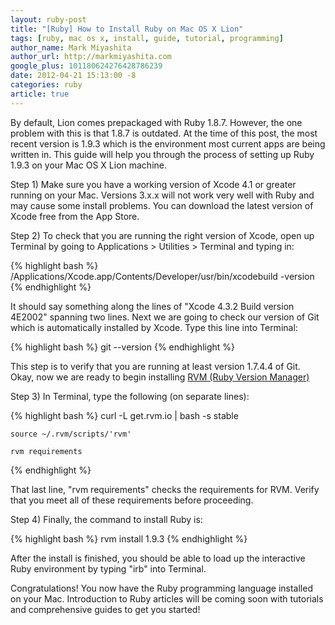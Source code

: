 ```yaml
---
layout: ruby-post
title: "[Ruby] How to Install Ruby on Mac OS X Lion"
tags: [ruby, mac os x, install, guide, tutorial, programming]
author_name: Mark Miyashita
author_url: http://markmiyashita.com
google_plus: 101180624276428786239
date: 2012-04-21 15:13:00 -8
categories: ruby
article: true
---
```


By default, Lion comes prepackaged with Ruby 1.8.7. However, the one problem with this is that 1.8.7 is outdated. At the time of this post, the most recent version is 1.9.3 which is the environment most current apps are being written in. This guide will help you through the process of setting up Ruby 1.9.3 on your Mac OS X Lion machine.

Step 1) Make sure you have a working version of Xcode 4.1 or greater running on your Mac. Versions 3.x.x will not work very well with Ruby and may cause some install problems. You can download the latest version of Xcode free from the App Store.

Step 2) To check that you are running the right version of Xcode, open up Terminal by going to Applications > Utilities > Terminal and typing in:
    
{% highlight bash %}
    /Applications/Xcode.app/Contents/Developer/usr/bin/xcodebuild -version
{% endhighlight %}

It should say something along the lines of "Xcode 4.3.2 Build version 4E2002" spanning two lines. Next we are going to check our version of Git which is automatically installed by Xcode. Type this line into Terminal:

{% highlight bash %}
    git --version
{% endhighlight %}

This step is to verify that you are running at least version 1.7.4.4 of Git. Okay, now we are ready to begin installing <a href="http://beginrescueend.com/">RVM (Ruby Version Manager)</a>

Step 3) In Terminal, type the following (on separate lines):

{% highlight bash %}
    curl -L get.rvm.io | bash -s stable

    source ~/.rvm/scripts/'rvm'

    rvm requirements
{% endhighlight %}

That last line, "rvm requirements" checks the requirements for RVM. Verify that you meet all of these requirements before proceeding.

Step 4) Finally, the command to install Ruby is:

{% highlight bash %}
    rvm install 1.9.3
{% endhighlight %}

After the install is finished, you should be able to load up the interactive Ruby environment by typing "irb" into Terminal.

Congratulations! You now have the Ruby programming language installed on your Mac. Introduction to Ruby articles will be coming soon with tutorials and comprehensive guides to get you started!